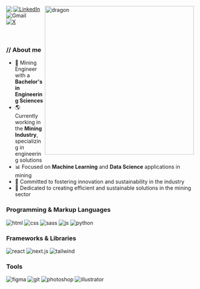 <p align="center"><!-- Optional banner goes here --></p>

<div>
  <img align="right" width="400" alt="dragon" src="https://media.giphy.com/media/zrPxQdq5mNi9JwLXKZ/giphy.gif"/>
  <img align="left" src="https://orhun.dev/img/crow.png">

  [![LinkedIn](https://img.shields.io/badge/linkedin-%230077B5.svg?style=for-the-badge&logo=linkedin&logoColor=white)]()
  <br>
  ![Gmail](https://img.shields.io/badge/Gmail-D14836?style=for-the-badge&logo=gmail&logoColor=white)
  <br>
  [![X](https://img.shields.io/badge/X-%23000000.svg?style=for-the-badge&logo=X&logoColor=white)]()
  <br>
  <br> 
  <br>
  <h3> // About me  </h3>
  <ul>
  <li>👷 Mining Engineer with a <strong>Bachelor's in Engineering Sciences</strong></li>
  <li>🌎 Currently working in the <strong>Mining Industry</strong>, specializing in engineering solutions</li>
  <li>📊 Focused on <strong>Machine Learning</strong> and <strong>Data Science</strong> applications in mining</li>
  <li>🤝 Committed to fostering innovation and sustainability in the industry</li>
  <li>🌱 Dedicated to creating efficient and sustainable solutions in the mining sector</li>
  </ul>

  <h3> Programming & Markup Languages </h3>
  <img src="https://img.shields.io/badge/HTML5-E34F26?style=for-the-badge&logo=html5&logoColor=white" alt="html" />
  <img src="https://img.shields.io/badge/CSS3-1572B6?style=for-the-badge&logo=css3&logoColor=white" alt="css" />
  <img src="https://img.shields.io/badge/SASS-hotpink.svg?style=for-the-badge&logo=SASS&logoColor=white" alt="sass" />
  <img src="https://img.shields.io/badge/JavaScript-111111?style=for-the-badge&logo=javascript&logoColor=F7DF1E" alt="js" />
  <img src="https://img.shields.io/badge/Python-14354C?style=for-the-badge&logo=python&logoColor=white" alt="python" />
  
  <h3> Frameworks & Libraries </h3>
  <img src="https://img.shields.io/badge/react-%2320232a.svg?style=for-the-badge&logo=react&logoColor=%2361DAFB" alt="react" />
  <img src="https://img.shields.io/badge/next.js-000000?style=for-the-badge&logo=nextdotjs&logoColor=white" alt="next.js" />
  <img src="https://img.shields.io/badge/Tailwind_CSS-38B2AC?style=for-the-badge&logo=tailwind-css&logoColor=white" alt="tailwind" />
  
  <h3> Tools </h3>
  <img src="https://img.shields.io/badge/figma-7434a4?style=for-the-badge&logo=figma&logoColor=white" alt="figma" />
  <img src="https://img.shields.io/badge/git-%23F05033.svg?style=for-the-badge&logo=git&logoColor=white" alt="git" />
  <img src="https://img.shields.io/badge/adobe%20photoshop-001E36.svg?style=for-the-badge&logo=adobe%20photoshop&logoColor=" alt="photoshop" />
  <img src="https://img.shields.io/badge/adobe%20illustrator-3c240c.svg?style=for-the-badge&logo=adobe%20illustrator&logoColor=f8a829" alt="illustrator" />
</div>

